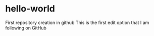 # hello-world
First repository creation in github
This is the first edit option that I am following on GitHub
